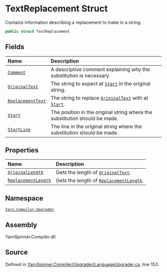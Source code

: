 <!-- This file was generated by a tool. Do not edit this file by hand. -->

# TextReplacement Struct

Contains information describing a replacement to make in a string.


```csharp
public struct TextReplacement
```



## Fields
|Name|Description|
|:---|:---|
|[`Comment`](/api/csharp/yarn.compiler.upgrader/textreplacement.comment.md)| A descriptive comment explaining why the substitution is necessary. |
|[`OriginalText`](/api/csharp/yarn.compiler.upgrader/textreplacement.originaltext.md)| The string to expect at [`Start`](/api/csharp/yarn.compiler.upgrader/textreplacement.start.md) in the original string. |
|[`ReplacementText`](/api/csharp/yarn.compiler.upgrader/textreplacement.replacementtext.md)| The string to replace [`OriginalText`](/api/csharp/yarn.compiler.upgrader/textreplacement.originaltext.md) with at [`Start`](/api/csharp/yarn.compiler.upgrader/textreplacement.start.md). |
|[`Start`](/api/csharp/yarn.compiler.upgrader/textreplacement.start.md)| The position in the original string where the substitution should be made. |
|[`StartLine`](/api/csharp/yarn.compiler.upgrader/textreplacement.startline.md)| The line in the original string where the substitution should be made. |
## Properties
|Name|Description|
|:---|:---|
|[`OriginalLength`](/api/csharp/yarn.compiler.upgrader/textreplacement.originallength.md)| Gets the length of [`OriginalText`](/api/csharp/yarn.compiler.upgrader/textreplacement.originaltext.md). |
|[`ReplacementLength`](/api/csharp/yarn.compiler.upgrader/textreplacement.replacementlength.md)| Gets the length of [`ReplacementLength`](/api/csharp/yarn.compiler.upgrader/textreplacement.replacementlength.md). |
## Namespace
[`Yarn.Compiler.Upgrader`](/api/csharp/yarn.compiler.upgrader/README.md)

## Assembly
YarnSpinner.Compiler.dll

## Source
Defined in [YarnSpinner.Compiler/Upgrader/LanguageUpgrader.cs](https://github.com/YarnSpinnerTool/YarnSpinner//blob/develop/YarnSpinner.Compiler/Upgrader/LanguageUpgrader.cs#L153), line 153.
